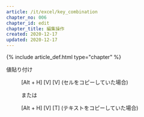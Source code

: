 ```yaml
---
article: /it/excel/key_combination
chapter_no: 006
chapter_id: edit
chapter_title: 編集操作
created: 2020-12-17
updated: 2020-12-17
---
```

{% include article_def.html type="chapter" %}

<dl>
  <dt>値貼り付け</dt>
  <dd>
     <p>[Alt + H] [V] [V] (セルをコピーしていた場合)</p>
     <p>または</p>
     <p>[Alt + H] [V] [T] (テキストをコピーしていた場合)</p>
  </dd>
</dl>


